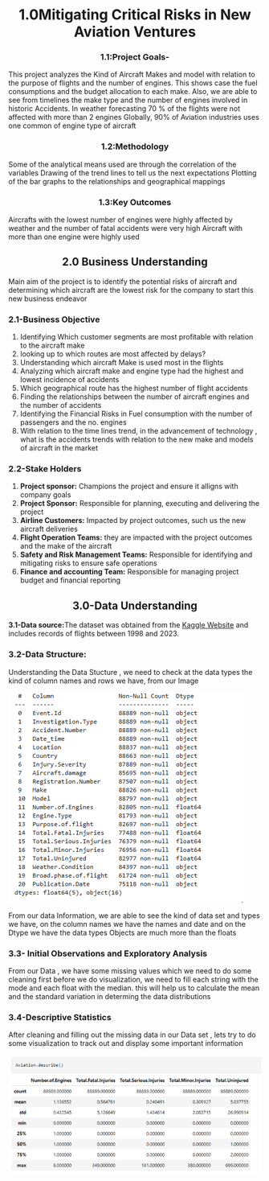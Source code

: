 <center><h1>1.0Mitigating Critical Risks in New Aviation Ventures</h1></center>
<center><h3>1.1:Project Goals-</h3></center>
This project analyzes the Kind of Aircraft Makes and model with relation to the purpose of flights and the number of engines. This shows case the fuel consumptions and the budget allocation to each make. Also, we are able to see from timelines the make type and the number of engines involved in historic Accidents.
In weather forecasting 70 % of the flights were not affected with more than 2 engines
Globally, 90% of Aviation industries uses one common of engine type of aircraft
<center><h3>1.2:Methodology</h3></center>
Some of the analytical means used are through the correlation of the variables
Drawing of the trend lines to tell us the next expectations
Plotting of the bar graphs to the relationships and geographical mappings
<center><h3>1.3:Key Outcomes</h3></center>
Aircrafts with the lowest number of engines were highly affected by weather and the number of fatal accidents were very high
Aircraft with more than one engine were highly used
<center><h2>2.0 <b>Business Understanding</b> </h2></center>
Main aim of the project is to identify the potential risks of aircraft and  determining which aircraft are the lowest risk for the company to start this new business endeavor
<h3><b>2.1-Business Objective</b></h3>
<ol>
  <li>Identifying Which customer segments are most profitable with relation to the aircraft make</li>
  <li>looking up to which routes are most affected by delays?</li>
  <li>Understanding which aircraft Make is used most in the flights</li>
  <li>Analyzing which aircraft make and engine type had the highest and lowest incidence of accidents</li>
  <li>Which geographical route has the highest number of flight accidents</li>
  <li>Finding the relationships between the number of aircraft engines and the number of accidents</li>
  <li>Identifying the Financial Risks in Fuel consumption with the number of passengers and the no. engines</li>
  <li>With relation to the time lines trend, in the advancement of technology , what is the accidents trends with relation to the new make and models of aircraft in the market</li>
</ol>
<h3><b>2.2-Stake Holders</b></h3>
<ol>
  <li><b>Project sponsor:</b> Champions the project and ensure it alligns with company goals</li>
  <li><b>Project Sponsor:</b> Responsible for planning, executing and delivering the project </li>
  <li><b>Airline Customers:</b> Impacted by project outcomes, such us the new aircraft deliveries </li>
  <li><b>Flight Operation Teams:</b> they are impacted with the project outcomes and the make of the aircraft </li>
  <li><b>Safety and Risk Management Teams:</b> Responsible for identifying and mitigating risks to ensure safe operations</li>
  <li><b>Finance and accounting Team:</b> Responsible for managing project budget and financial reporting </li>
</ol>

<center><h2>3.0-Data Understanding</h2></center>
<p><b>3.1-Data source:</b>The dataset was obtained from the <a href="https://www.kaggle.com/">Kaggle Website</a>  and includes records of flights between 1998 and 2023.</p>
<h3><b>3.2-Data Structure</b>:</h3>
<p>Understanding the Data Stucture , we need to check at the data types the kind of column names and rows we have, from our Image</p>
<img src="Images/snipp2.PNG">
<p>From our data Information, we are able to see the kind of data set and types  we have,  on the column names we have the names and date and on the Dtype we have the data types Objects are much more than the floats </p>
<h3><b>3.3- Initial Observations and Exploratory Analysis</b></h3>
<p>From our Data , we have some missing values which we need to do some cleaning first before we do visualization, we need to fill each string with the mode and each float with the median. this will help us to calculate the mean and the standard variation in determing the data distributions </p>
<h3><b>3.4-Descriptive Statistics</b></h3>
<p>After cleaning and filling out the missing data in our Data set , lets try to do some visualization to track out and display some important information</p>
<img src="Images/descre_stat.PNG"








